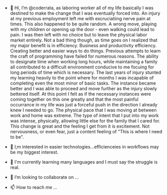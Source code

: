- 👋 Hi, I’m @coderrata, as laboring worker all of my life basically I was destined to make the change that I was eventually forced into. An injury at my previous employment left me with excruciatiing nerve pain at times. This also happened to be quite random. A wrong move, playing with my children or opening up the door - even walking could lead to pain. I was then left with no choice but to leave the physical labor market entirely. Not a bad thing though, as time goes on I realized that my major benefit is in efficiency. Business and productivity efficiency. Creating better and easier ways to do things. Previous attempts to learn the craft of programming have failed for numerous reasons. The ability to designate time when working long hours, while maintaining a family all contributed to a difficult environment conducive to me focuing for long periods of time which is necessary. The last years of injury stunted my learning heavily to the point where for months I was incapable of completing even the most minor of basic tasks. The instance became better and I was able to proceed and move further as the injury slowly bettered itself. At this point I felt as if the necessary instances were coming together on this one greatly and that the most painful occurrance in my life was just a forceful push in the direction I already knew I needed to go. The physical pace that I was moving at between work and home was extreme. The type of intent that I put into my work was intense, physically, allowing little else for the family that I cared for. This change is great and the feeling I get from it is excitement. Not nervousness, or even fear, just a content feeling of "This is where I need to be".

- 👀 I;m interested in easier technologies...efficienceies in workflows may be my biggest interest.
- 🌱 I'm currently learning many languages and I must say the struggle is real.
- 💞️ I’m looking to collaborate on ...
- 📫 How to reach me ...

<!---
coderrata/coderrata is a ✨ special ✨ repository because its `README.md` (this file) appears on your GitHub profile.
You can click the Preview link to take a look at your changes.
--->
